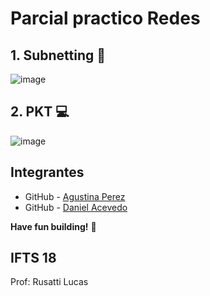 # Parcial practico Redes

## 1. Subnetting 📌
![image](https://github.com/user-attachments/assets/0f264b9c-d558-408f-bb29-3a4ac17d3708)


## 2. PKT 💻
  
![image](https://github.com/user-attachments/assets/0b94f892-ab94-40ba-a4fe-519ce8dafd10)


## Integrantes 

- GitHub - [Agustina Perez](https://github.com/AguuusPerez)
- GitHub - [Daniel Acevedo](https://github.com/daacevedo)

**Have fun building!** 🚀

## IFTS 18
Prof: Rusatti Lucas
